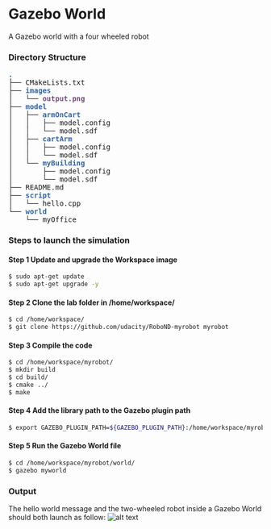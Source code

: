 # Gazebo World
A Gazebo world with a four wheeled robot
### Directory Structure
<pre><font color="#3465A4"><b>.</b></font>
├── CMakeLists.txt
├── <font color="#3465A4"><b>images</b></font>
│   └── <font color="#75507B"><b>output.png</b></font>
├── <font color="#3465A4"><b>model</b></font>
│   ├── <font color="#3465A4"><b>armOnCart</b></font>
│   │   ├── model.config
│   │   └── model.sdf
│   ├── <font color="#3465A4"><b>cartArm</b></font>
│   │   ├── model.config
│   │   └── model.sdf
│   └── <font color="#3465A4"><b>myBuilding</b></font>
│       ├── model.config
│       └── model.sdf
├── README.md
├── <font color="#3465A4"><b>script</b></font>
│   └── hello.cpp
└── <font color="#3465A4"><b>world</b></font>
    └── myOffice
</pre>                   


### Steps to launch the simulation

#### Step 1 Update and upgrade the Workspace image
```sh
$ sudo apt-get update
$ sudo apt-get upgrade -y
```

#### Step 2 Clone the lab folder in /home/workspace/
```sh
$ cd /home/workspace/
$ git clone https://github.com/udacity/RoboND-myrobot myrobot
```

#### Step 3 Compile the code
```sh
$ cd /home/workspace/myrobot/
$ mkdir build
$ cd build/
$ cmake ../
$ make
```

#### Step 4 Add the library path to the Gazebo plugin path  
```sh
$ export GAZEBO_PLUGIN_PATH=${GAZEBO_PLUGIN_PATH}:/home/workspace/myrobot/build
```

#### Step 5 Run the Gazebo World file  
```sh
$ cd /home/workspace/myrobot/world/
$ gazebo myworld
```

### Output
The hello world message and the two-wheeled robot inside a Gazebo World should both launch as follow: 
![alt text](images/output.gif)


    
 
